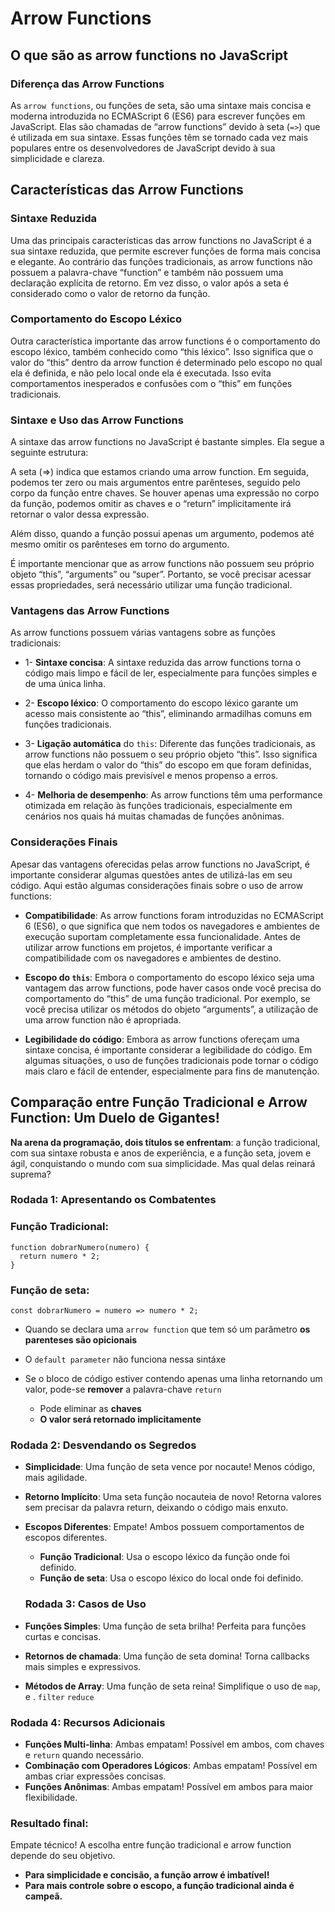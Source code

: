 # Arrow Functions

## O que são as arrow functions no JavaScript

### Diferença das Arrow Functions

As `arrow functions`, ou funções de seta, são uma sintaxe mais concisa e moderna introduzida no ECMAScript 6 (ES6) para escrever funções em JavaScript. Elas são chamadas de “arrow functions” devido à seta (`=>`) que é utilizada em sua sintaxe. Essas funções têm se tornado cada vez mais populares entre os desenvolvedores de JavaScript devido à sua simplicidade e clareza.

## Características das Arrow Functions

### Sintaxe Reduzida

Uma das principais características das arrow functions no JavaScript é a sua sintaxe reduzida, que permite escrever funções de forma mais concisa e elegante. Ao contrário das funções tradicionais, as arrow functions não possuem a palavra-chave “function” e também não possuem uma declaração explícita de retorno. Em vez disso, o valor após a seta é considerado como o valor de retorno da função.

### Comportamento do Escopo Léxico

Outra característica importante das arrow functions é o comportamento do escopo léxico, também conhecido como “this léxico”. Isso significa que o valor do “this” dentro da arrow function é determinado pelo escopo no qual ela é definida, e não pelo local onde ela é executada. Isso evita comportamentos inesperados e confusões com o “this” em funções tradicionais.

### Sintaxe e Uso das Arrow Functions

A sintaxe das arrow functions no JavaScript é bastante simples. Ela segue a seguinte estrutura:

A seta (=>) indica que estamos criando uma arrow function. Em seguida, podemos ter zero ou mais argumentos entre parênteses, seguido pelo corpo da função entre chaves. Se houver apenas uma expressão no corpo da função, podemos omitir as chaves e o “return” implicitamente irá retornar o valor dessa expressão.

Além disso, quando a função possui apenas um argumento, podemos até mesmo omitir os parênteses em torno do argumento.

É importante mencionar que as arrow functions não possuem seu próprio objeto “this”, “arguments” ou “super”. Portanto, se você precisar acessar essas propriedades, será necessário utilizar uma função tradicional.

### Vantagens das Arrow Functions

As arrow functions possuem várias vantagens sobre as funções tradicionais:

- 1- **Sintaxe concisa**: A sintaxe reduzida das arrow functions torna o código mais limpo e fácil de ler, especialmente para funções simples e de uma única linha.

- 2- **Escopo léxico**: O comportamento do escopo léxico garante um acesso mais consistente ao “this”, eliminando armadilhas comuns em funções tradicionais.

- 3- **Ligação automática** do `this`: Diferente das funções tradicionais, as arrow functions não possuem o seu próprio objeto “this”. Isso significa que elas herdam o valor do “this” do escopo em que foram definidas, tornando o código mais previsível e menos propenso a erros.

- 4- **Melhoria de desempenho**: As arrow functions têm uma performance otimizada em relação às funções tradicionais, especialmente em cenários nos quais há muitas chamadas de funções anônimas.

### Considerações Finais

Apesar das vantagens oferecidas pelas arrow functions no JavaScript, é importante considerar algumas questões antes de utilizá-las em seu código. Aqui estão algumas considerações finais sobre o uso de arrow functions:

- **Compatibilidade**: As arrow functions foram introduzidas no ECMAScript 6 (ES6), o que significa que nem todos os navegadores e ambientes de execução suportam completamente essa funcionalidade. Antes de utilizar arrow functions em projetos, é importante verificar a compatibilidade com os navegadores e ambientes de destino.

- **Escopo do `this`**: Embora o comportamento do escopo léxico seja uma vantagem das arrow functions, pode haver casos onde você precisa do comportamento do “this” de uma função tradicional. Por exemplo, se você precisa utilizar os métodos do objeto “arguments”, a utilização de uma arrow function não é apropriada.

- **Legibilidade do código**: Embora as arrow functions ofereçam uma sintaxe concisa, é importante considerar a legibilidade do código. Em algumas situações, o uso de funções tradicionais pode tornar o código mais claro e fácil de entender, especialmente para fins de manutenção.

## Comparação entre Função Tradicional e Arrow Function: Um Duelo de Gigantes!

**Na arena da programação, dois títulos se enfrentam**: a função tradicional, com sua sintaxe robusta e anos de experiência, e a função seta, jovem e ágil, conquistando o mundo com sua simplicidade. Mas qual delas reinará suprema?

### Rodada 1: Apresentando os Combatentes

### Função Tradicional:

```
function dobrarNumero(numero) {
  return numero * 2;
}
```

### Função de seta:

```
const dobrarNumero = numero => numero * 2;
```

- Quando se declara uma `arrow function` que tem só um parâmetro **os parenteses são opicionais**

- O `default parameter` não funciona nessa sintáxe

- Se o bloco de código estiver contendo apenas uma linha retornando um valor, pode-se **remover** a palavra-chave `return`
  - Pode eliminar as **chaves**
  - **O valor será retornado implicitamente**
### Rodada 2: Desvendando os Segredos

- **Simplicidade**: Uma função de seta vence por nocaute! Menos código, mais agilidade.
- **Retorno Implícito**: Uma seta função nocauteia de novo! Retorna valores sem precisar da palavra return, deixando o código mais enxuto.
- **Escopos Diferentes**: Empate! Ambos possuem comportamentos de escopos diferentes.
  - **Função Tradicional**: Usa o escopo léxico da função onde foi definido.
  - **Função de seta**: Usa o escopo léxico do local onde foi definido.

  ### Rodada 3: Casos de Uso

- **Funções Simples**: Uma função de seta brilha! Perfeita para funções curtas e concisas.
- **Retornos de chamada**: Uma função de seta domina! Torna callbacks mais simples e expressivos.
- **Métodos de Array**: Uma função de seta reina! Simplifique o uso de `map`, e . `filter` `reduce`

### Rodada 4: Recursos Adicionais

- **Funções Multi-linha**: Ambas empatam! Possível em ambos, com chaves e `return` quando necessário.
- **Combinação com Operadores Lógicos**: Ambas empatam! Possível em ambas criar expressões concisas.
- **Funções Anônimas**: Ambas empatam! Possível em ambos para maior flexibilidade.

### Resultado final:

Empate técnico! A escolha entre função tradicional e arrow function depende do seu objetivo.

- **Para simplicidade e concisão, a função arrow é imbatível!**
- **Para mais controle sobre o escopo, a função tradicional ainda é campeã.**